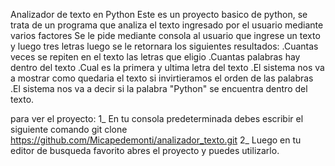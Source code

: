 Analizador de texto en Python
Este es un proyecto basico de python, se trata de un programa que analiza el texto ingresado por el usuario mediante varios factores Se le pide mediante consola al usuario que ingrese un texto y luego tres letras luego se le retornara los siguientes resultados: .Cuantas veces se repiten en el texto las letras que eligio .Cuantas palabras hay dentro del texto .Cual es la primera y ultima letra del texto .El sistema nos va a mostrar como quedaria el texto si invirtieramos el orden de las palabras .El sistema nos va a decir si la palabra "Python" se encuentra dentro del texto.

para ver el proyecto:
1_ En tu consola predeterminada debes escribir el siguiente comando git clone https://github.com/Micapedemonti/analizador_texto.git 2_ Luego en tu editor de busqueda favorito abres el proyecto y puedes utilizarlo.
